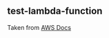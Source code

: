 ## test-lambda-function
Taken from [ AWS Docs ]( https://docs.aws.amazon.com/lambda/latest/dg/python-package.html )
